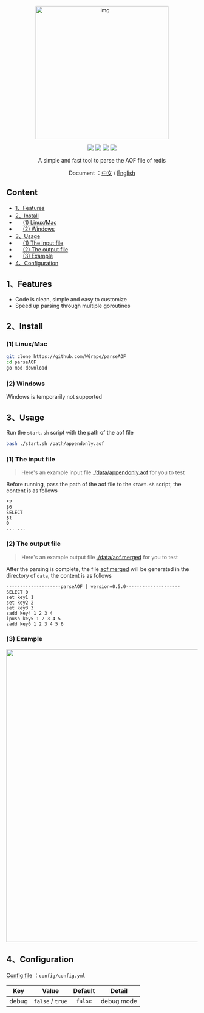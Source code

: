 <p align="center">
<img width="350" alt="img" src="https://user-images.githubusercontent.com/35942268/144242038-940e428f-5a99-4bcf-9d68-5d9e4f9b7a40.png">
</p>

<p align="center">
    <img src="https://img.shields.io/badge/Go-1.16+-blue.svg">
    <a href="https://app.travis-ci.com/github/WGrape/parseAOF"><img src="https://app.travis-ci.com/WGrape/parseAOF.svg?branch=main"><a>
    <img src="https://img.shields.io/badge/Document-中文/English-orange.svg">
    <img src="https://img.shields.io/badge/License-MIT-green.svg">
</p>

<div align="center">    
    <p>A simple and fast tool to parse the AOF file of redis</p>
    <p>Document ：<a href="/README.zh-CN.md">中文</a> / <a href="/README.md">English</a></p>
</div>


## Content
- [1、Features](#1)
- [2、Install](#2)
- &nbsp;&nbsp;&nbsp;&nbsp;&nbsp;[(1) Linux/Mac](#21)
- &nbsp;&nbsp;&nbsp;&nbsp;&nbsp;[(2) Windows](#22)
- [3、Usage](#3)
- &nbsp;&nbsp;&nbsp;&nbsp;&nbsp;[(1) The input file](#31)
- &nbsp;&nbsp;&nbsp;&nbsp;&nbsp;[(2) The output file](#32)
- &nbsp;&nbsp;&nbsp;&nbsp;&nbsp;[(3) Example](#33)
- [4、Configuration](#4)

## <span id="1">1、Features</span>
- Code is clean, simple and easy to customize
- Speed up parsing through multiple goroutines

## <span id="2">2、Install</span>

### <span id="21">(1) Linux/Mac</span>
```bash
git clone https://github.com/WGrape/parseAOF
cd parseAOF
go mod download
```

### <span id="22">(2) Windows</span>
Windows is temporarily not supported

## <span id="3">3、Usage</span>
Run the ```start.sh``` script with the path of the aof file

```bash
bash ./start.sh /path/appendonly.aof
```

### <span id="31">(1) The input file</span>
> Here's an example input file [./data/appendonly.aof](./data/appendonly.aof) for you to test

Before running, pass the path of the aof file to the ```start.sh``` script, the content is as follows

```text
*2
$6
SELECT
$1
0
... ...
```

### <span id="32">(2) The output file</span>
> Here's an example output file [./data/aof.merged](./data/aof.merged) for you to test

After the parsing is complete, the file [aof.merged](./data/aof.merged) will be generated in the directory of ```data```, the content is as follows

```text
--------------------parseAOF | version=0.5.0--------------------
SELECT 0 
set key1 1 
set key2 2 
set key3 3 
sadd key4 1 2 3 4 
lpush key5 1 2 3 4 5 
zadd key6 1 2 3 4 5 6 
```

### <span id="33">(3) Example</span>
<img width="770" src="https://user-images.githubusercontent.com/35942268/144350765-6409d955-5f99-4218-81a5-c6ea840a749b.png" />

## <span id="4">4、Configuration</span>

[Config file](./config/config.yml) ：```config/config.yml```

| Key | Value | Default | Detail |
| --- | :----:  | :---: | :---: |
| debug | ```false``` / ```true``` | ```false``` | debug mode |
